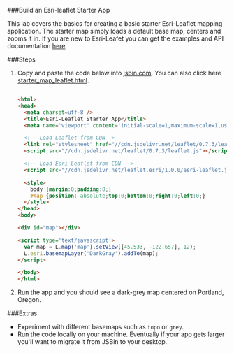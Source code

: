 ###Build an Esri-leaflet Starter App

This lab covers the basics for creating a basic starter Esri-Leaflet mapping application.
The starter map simply loads a default base map, centers and zooms it in.
If you are new to Esri-Leafet you can get the examples and API documentation [here](http://esri.github.io/esri-leaflet/examples/).

###Steps

1. Copy and paste the code below into [jsbin.com](http://jsbin.com). You can also click here [starter_map_leaflet.html](src/starter_map_leaflet.html).

    ```html

    <html>
    <head>
      <meta charset=utf-8 />
      <title>Esri-Leaflet Starter App</title>
      <meta name='viewport' content='initial-scale=1,maximum-scale=1,user-scalable=no' />

      <!-- Load Leaflet from CDN-->
      <link rel="stylesheet" href="//cdn.jsdelivr.net/leaflet/0.7.3/leaflet.css" />
      <script src="//cdn.jsdelivr.net/leaflet/0.7.3/leaflet.js"></script>

      <!-- Load Esri Leaflet from CDN -->
      <script src="//cdn.jsdelivr.net/leaflet.esri/1.0.0/esri-leaflet.js"></script>

      <style>
        body {margin:0;padding:0;}
        #map {position: absolute;top:0;bottom:0;right:0;left:0;}
      </style>
    </head>
    <body>

    <div id="map"></div>

    <script type='text/javascript'>
      var map = L.map('map').setView([45.533, -122.657], 12);
      L.esri.basemapLayer('DarkGray').addTo(map);
    </script>

    </body>
    </html>

    ```

2. Run the app and you should see a dark-grey map centered on Portland, Oregon.

###Extras

* Experiment with different basemaps such as `topo` or `grey`.
* Run the code locally on your machine. Eventually if your app gets larger you'll want to migrate it from JSBin to your desktop.